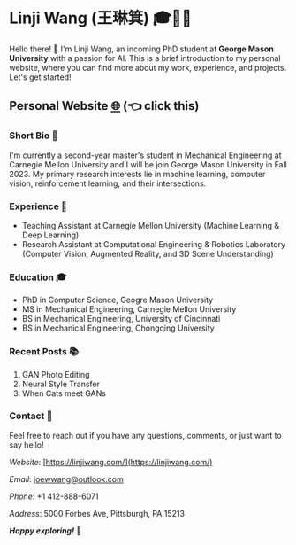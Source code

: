<!-- ### Hi there 👋 -->

<!--
**linjiw/linjiw** is a ✨ _special_ ✨ repository because its `README.md` (this file) appears on your GitHub profile.

Here are some ideas to get you started:

- 🔭 I’m currently working on ...
- 🌱 I’m currently learning ...
- 👯 I’m looking to collaborate on ...
- 🤔 I’m looking for help with ...
- 💬 Ask me about ...
- 📫 How to reach me: ...
- 😄 Pronouns: ...
- ⚡ Fun fact: ...
-->
# Linji Wang (王琳箕) 🎓🤖🎨

Hello there! 👋 I'm Linji Wang, an incoming PhD student at **George Mason University** with a passion for AI. This is a brief introduction to my personal website, where you can find more about my work, experience, and projects. Let's get started!

## Personal Website [🌐](https://linjiwang.com/) (👈 click this)

### Short Bio 📝

I'm currently a second-year master's student in Mechanical Engineering at Carnegie Mellon University and I will be join George Mason University in Fall 2023. My primary research interests lie in machine learning, computer vision, reinforcement learning, and their intersections.

### Experience 💼

- Teaching Assistant at Carnegie Mellon University (Machine Learning & Deep Learning)
- Research Assistant at Computational Engineering & Robotics Laboratory (Computer Vision, Augmented Reality, and 3D Scene Understanding)

### Education 🎓

- PhD in Computer Science, Geogre Mason University
- MS in Mechanical Engineering, Carnegie Mellon University
- BS in Mechanical Engineering, University of Cincinnati
- BS in Mechanical Engineering, Chongqing University

### Recent Posts 📚

1. GAN Photo Editing
2. Neural Style Transfer
3. When Cats meet GANs
<!-- 
### Gallery 🖼️

A collection of images showcasing my work and projects. -->

### Contact 📧

Feel free to reach out if you have any questions, comments, or just want to say hello!

_Website_: [https://linjiwang.com/](https://linjiwang.com/)

_Email_: [joewwang@outlook.com](mailto:joewwang@outlook.com)

_Phone_: +1 412-888-6071

_Address_: 5000 Forbes Ave, Pittsburgh, PA 15213

**_Happy exploring!_** 🚀
